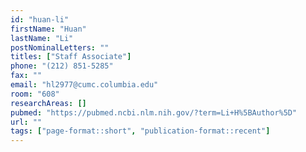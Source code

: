 ```yaml
---
id: "huan-li"
firstName: "Huan"
lastName: "Li"
postNominalLetters: ""
titles: ["Staff Associate"]
phone: "(212) 851-5285"
fax: ""
email: "hl2977@cumc.columbia.edu"
room: "608"
researchAreas: []
pubmed: "https://pubmed.ncbi.nlm.nih.gov/?term=Li+H%5BAuthor%5D"
url: ""
tags: ["page-format::short", "publication-format::recent"]
---
```

